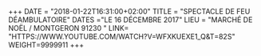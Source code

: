 +++
DATE = "2018-01-22T16:31:00+02:00"
TITLE = "SPECTACLE DE FEU DÉAMBULATOIRE"
DATES ="LE 16 DÉCEMBRE 2017"
LIEU = "MARCHÉ DE NOËL / MONTGERON 91230 "
LINK= "HTTPS://WWW.YOUTUBE.COM/WATCH?V=WFXKUEXE1_Q&T=82S"
WEIGHT=9999911
+++